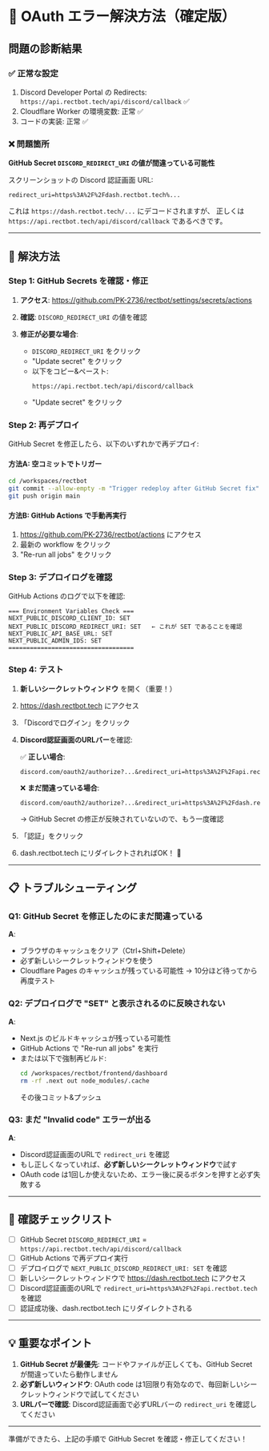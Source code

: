 # 🚨 OAuth エラー解決方法（確定版）

## 問題の診断結果

### ✅ 正常な設定
1. Discord Developer Portal の Redirects: `https://api.rectbot.tech/api/discord/callback` ✅
2. Cloudflare Worker の環境変数: 正常 ✅
3. コードの実装: 正常 ✅

### ❌ 問題箇所
**GitHub Secret `DISCORD_REDIRECT_URI` の値が間違っている可能性**

スクリーンショットの Discord 認証画面 URL:
```
redirect_uri=https%3A%2F%2Fdash.rectbot.tech%...
```

これは `https://dash.rectbot.tech/...` にデコードされますが、
正しくは `https://api.rectbot.tech/api/discord/callback` であるべきです。

---

## 🔧 解決方法

### Step 1: GitHub Secrets を確認・修正

1. **アクセス**: https://github.com/PK-2736/rectbot/settings/secrets/actions

2. **確認**: `DISCORD_REDIRECT_URI` の値を確認

3. **修正が必要な場合**:
   - `DISCORD_REDIRECT_URI` をクリック
   - "Update secret" をクリック
   - 以下をコピー&ペースト:
     ```
     https://api.rectbot.tech/api/discord/callback
     ```
   - "Update secret" をクリック

### Step 2: 再デプロイ

GitHub Secret を修正したら、以下のいずれかで再デプロイ:

#### 方法A: 空コミットでトリガー
```bash
cd /workspaces/rectbot
git commit --allow-empty -m "Trigger redeploy after GitHub Secret fix"
git push origin main
```

#### 方法B: GitHub Actions で手動再実行
1. https://github.com/PK-2736/rectbot/actions にアクセス
2. 最新の workflow をクリック
3. "Re-run all jobs" をクリック

### Step 3: デプロイログを確認

GitHub Actions のログで以下を確認:

```
=== Environment Variables Check ===
NEXT_PUBLIC_DISCORD_CLIENT_ID: SET
NEXT_PUBLIC_DISCORD_REDIRECT_URI: SET   ← これが SET であることを確認
NEXT_PUBLIC_API_BASE_URL: SET
NEXT_PUBLIC_ADMIN_IDS: SET
===================================
```

### Step 4: テスト

1. **新しいシークレットウィンドウ** を開く（重要！）
2. https://dash.rectbot.tech にアクセス
3. 「Discordでログイン」をクリック
4. **Discord認証画面のURLバー**を確認:

   ✅ **正しい場合**:
   ```
   discord.com/oauth2/authorize?...&redirect_uri=https%3A%2F%2Fapi.rectbot.tech%2Fapi%2Fdiscord%2Fcallback
   ```

   ❌ **まだ間違っている場合**:
   ```
   discord.com/oauth2/authorize?...&redirect_uri=https%3A%2F%2Fdash.rectbot.tech%...
   ```
   → GitHub Secret の修正が反映されていないので、もう一度確認

5. 「認証」をクリック
6. dash.rectbot.tech にリダイレクトされればOK！ 🎉

---

## 📋 トラブルシューティング

### Q1: GitHub Secret を修正したのにまだ間違っている
**A**: 
- ブラウザのキャッシュをクリア（Ctrl+Shift+Delete）
- 必ず新しいシークレットウィンドウを使う
- Cloudflare Pages のキャッシュが残っている可能性
  → 10分ほど待ってから再度テスト

### Q2: デプロイログで "SET" と表示されるのに反映されない
**A**: 
- Next.js のビルドキャッシュが残っている可能性
- GitHub Actions で "Re-run all jobs" を実行
- または以下で強制再ビルド:
  ```bash
  cd /workspaces/rectbot/frontend/dashboard
  rm -rf .next out node_modules/.cache
  ```
  その後コミット&プッシュ

### Q3: まだ "Invalid code" エラーが出る
**A**:
- Discord認証画面のURLで `redirect_uri` を確認
- もし正しくなっていれば、**必ず新しいシークレットウィンドウ**で試す
- OAuth code は1回しか使えないため、エラー後に戻るボタンを押すと必ず失敗する

---

## 🎯 確認チェックリスト

- [ ] GitHub Secret `DISCORD_REDIRECT_URI` = `https://api.rectbot.tech/api/discord/callback`
- [ ] GitHub Actions で再デプロイ実行
- [ ] デプロイログで `NEXT_PUBLIC_DISCORD_REDIRECT_URI: SET` を確認
- [ ] 新しいシークレットウィンドウで https://dash.rectbot.tech にアクセス
- [ ] Discord認証画面のURLで `redirect_uri=https%3A%2F%2Fapi.rectbot.tech` を確認
- [ ] 認証成功後、dash.rectbot.tech にリダイレクトされる

---

## 💡 重要なポイント

1. **GitHub Secret が最優先**: コードやファイルが正しくても、GitHub Secret が間違っていたら動作しません
2. **必ず新しいウィンドウ**: OAuth code は1回限り有効なので、毎回新しいシークレットウィンドウで試してください
3. **URLバーで確認**: Discord認証画面で必ずURLバーの `redirect_uri` を確認してください

---

準備ができたら、上記の手順で GitHub Secret を確認・修正してください！

